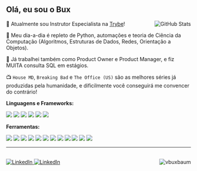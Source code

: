 
## Olá, eu sou o Bux 

 <img align="right" alt="GitHub Stats" src="https://github-readme-stats.vercel.app/api?username=vbuxbaum&theme=radical&count_private=true"  />

💚 Atualmente sou Instrutor Especialista na [Trybe](https://github.com/betrybe)! 

📆 Meu dia-a-dia é repleto de Python, automações e teoria de Ciência da Computação (Algoritmos, Estruturas de Dados, Redes, Orientação a Objetos).

💼 Já trabalhei também como Product Owner e Product Manager, e fiz MUITA consulta SQL em estágios. 

📺 `House MD`, `Breaking Bad` e `The Office (US)` são as melhores séries já produzidas pela humanidade, e dificilmente você conseguirá me convencer do contrário!


**Linguagens e Frameworks:**
  
<p align="left">
  <img src="https://img.shields.io/badge/Python-3776AB?style=flat&logo=python&logoColor=white">
  <img src="https://img.shields.io/badge/Bash-20C20E?style=flat&logoColor=white">
  <img src="https://img.shields.io/badge/SQL-F1502F?style=flat&logo=mysql&logoColor=white">
  <img src="https://img.shields.io/badge/FastAPI-00CCB8?style=flat&logo=fastapi&logoColor=white">
  <img src="https://img.shields.io/badge/PyTest-6DB33F?style=flat&logo=pytest&logoColor=white">
  <img src="https://img.shields.io/badge/Flask-000000?style=flat&logo=flask&logoColor=00c8ff">
</p>
  
**Ferramentas:**

<p align="left">
  <img src="http://img.shields.io/badge/-VS%20Code-007ACC?style=flat&logo=visual%20studio%20code&logoColor=white">
  <img src="http://img.shields.io/badge/-Git-F1502F?style=flat&logo=git&logoColor=FFFFFF">
  <img src="http://img.shields.io/badge/-Github-000000?style=flat&logo=github&logoColor=FFFFFF">
  <img src="https://img.shields.io/badge/MySQL-00000F?style=flat&logo=mysql&logoColor=white">
  <img src="https://img.shields.io/badge/-MongoDB-4DB33D?style=flat&logo=mongodb&logoColor=FFFFFF">
  <img src="https://img.shields.io/badge/Heroku-430098?style=flat&logo=heroku&logoColor=white">
  <img src="https://img.shields.io/badge/Notion-000000?style=flat&logo=notion&logoColor=white">
  <img src="https://img.shields.io/badge/Jira-0052CC?style=flat&logo=Jira&logoColor=white">
  <img src="https://img.shields.io/badge/Trello-0052CC?style=flat&logo=trello&logoColor=white">
  <img src="https://img.shields.io/badge/Slack-4A154B?style=flat&logo=slack&logoColor=white">
  <img src="https://img.shields.io/badge/Zoom-2D8CFF?style=flat&logo=zoom&logoColor=white">
  <img src="https://img.shields.io/badge/Microsoft_Teams-6264A7?style=flat&logo=microsoft-teams&logoColor=white">
</p>

-------

<p >
  <br>  
  <a href="[https://www.linkedin.com/in/vitorbuxbaum]"><img alt="LinkedIn" src="https://img.shields.io/badge/LinkedIn-0077B5?style=for-the-badge&logo=linkedin&logoColor=white" />
  </a>
  <a href="mailto:vitor.buxbaum@gmail.com"><img alt="LinkedIn" href="mailto:vitor.buxbaum@gmail.com" src="https://img.shields.io/badge/Gmail-D14836?style=for-the-badge&logo=gmail&logoColor=white" />
  </a>
  <img align='right' src="https://komarev.com/ghpvc/?username=vbuxbaum&label=Profile%20views&color=brightgreen&style=for-the-badge" alt="vbuxbaum" />
</p>

